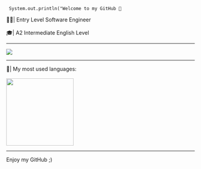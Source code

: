 <code> System.out.println("Welcome to my GitHub 👾 </code> 

🧑‍💻| Entry Level Software Engineer
<br></br>
🎓| A2 Intermediate English Level
<hr></hr>
<p gap= 10px>
<a href="[https://skillicons.dev](https://skillicons.dev/)">
<img src="https://skillicons.dev/icons?i=java,mysql,js,html,css" />
</a>
</p>
<hr></hr>
<div></div>
🔎| My most used languages:
<br></br>
<a href="[https://github.com/seu-usuário-aqui](https://github.com/seu-usu%C3%A1rio-aqui)">
<img loading="lazy" height="180em" src="https://github-readme-stats.vercel.app/api/top-langs/?username=Nandodeveloper&layout=compact&langs_count=7&theme=codeSTACKr"/>
</a>
</div>
<div></div>
<hr></hr>
<div></div>
Enjoy my GitHub ;)
